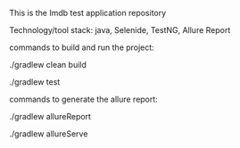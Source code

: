 This is the Imdb test application repository

Technology/tool stack: java, Selenide, TestNG, Allure Report

commands to build and run the project:

./gradlew clean build

./gradlew test

commands to generate the allure report:

./gradlew allureReport

./gradlew allureServe
